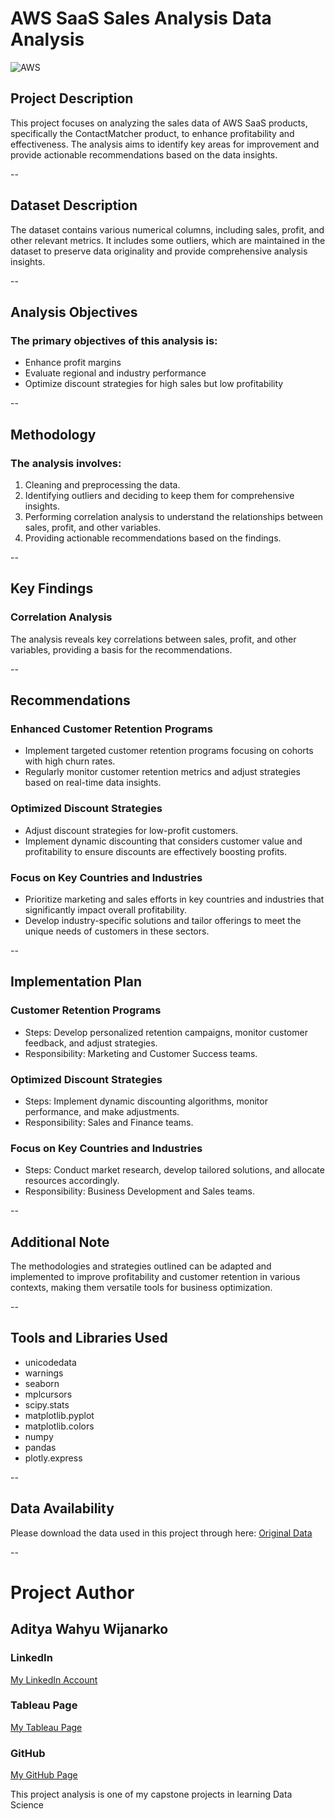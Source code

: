 # AWS SaaS Sales Analysis Data Analysis

![AWS](https://echopx.com/wp-content/uploads/2018/10/aws-services.png)

## Project Description
This project focuses on analyzing the sales data of AWS SaaS products, specifically the ContactMatcher product, to enhance profitability and effectiveness. The analysis aims to identify key areas for improvement and provide actionable recommendations based on the data insights.

--

## Dataset Description
The dataset contains various numerical columns, including sales, profit, and other relevant metrics. It includes some outliers, which are maintained in the dataset to preserve data originality and provide comprehensive analysis insights.

--

## Analysis Objectives
### The primary objectives of this analysis is:
- Enhance profit margins
- Evaluate regional and industry performance
- Optimize discount strategies for high sales but low profitability

--

## Methodology
### The analysis involves:
1. Cleaning and preprocessing the data.
2. Identifying outliers and deciding to keep them for comprehensive insights.
3. Performing correlation analysis to understand the relationships between sales, profit, and other variables.
4. Providing actionable recommendations based on the findings.

--

## Key Findings
### Correlation Analysis
The analysis reveals key correlations between sales, profit, and other variables, providing a basis for the recommendations.

--

## Recommendations
### Enhanced Customer Retention Programs
- Implement targeted customer retention programs focusing on cohorts with high churn rates.
- Regularly monitor customer retention metrics and adjust strategies based on real-time data insights.

### Optimized Discount Strategies
- Adjust discount strategies for low-profit customers.
- Implement dynamic discounting that considers customer value and profitability to ensure discounts are effectively boosting profits.

### Focus on Key Countries and Industries
- Prioritize marketing and sales efforts in key countries and industries that significantly impact overall profitability.
- Develop industry-specific solutions and tailor offerings to meet the unique needs of customers in these sectors.

--

## Implementation Plan
### Customer Retention Programs
- Steps: Develop personalized retention campaigns, monitor customer feedback, and adjust strategies.
- Responsibility: Marketing and Customer Success teams.

### Optimized Discount Strategies
- Steps: Implement dynamic discounting algorithms, monitor performance, and make adjustments.
- Responsibility: Sales and Finance teams.

### Focus on Key Countries and Industries
- Steps: Conduct market research, develop tailored solutions, and allocate resources accordingly.
- Responsibility: Business Development and Sales teams.

--

## Additional Note
The methodologies and strategies outlined can be adapted and implemented to improve profitability and customer retention in various contexts, making them versatile tools for business optimization.

--

## Tools and Libraries Used
- unicodedata
- warnings
- seaborn
- mplcursors
- scipy.stats
- matplotlib.pyplot
- matplotlib.colors
- numpy
- pandas
- plotly.express

--

## Data Availability
Please download the data used in this project through here:
[Original Data](https://www.kaggle.com/datasets/nnthanh101/aws-saas-sales)

--

# Project Author

## Aditya Wahyu Wijanarko
### LinkedIn
[My LinkedIn Account](https://www.linkedin.com/in/aditya-wahyu-wijanarko/)
### Tableau Page
[My Tableau Page](https://public.tableau.com/app/profile/aditya.wahyu.wijanarko/vizzes)
### GitHub
[My GitHub Page](https://github.com/AdityaIKO)

This project analysis is one of my capstone projects in learning Data Science